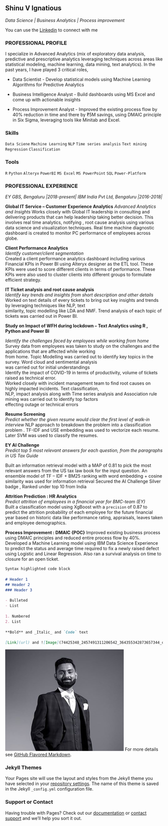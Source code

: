 ##                                Shinu V Ignatious
_Data Science | Business Analytics | Process improvement_ 

You can use the [Linkedin](https://www.linkedin.com/in/shinu-ignatious-2b502b13b/) to connect with me


### **PROFESSIONAL PROFILE**
I specialize in Advanced Analytics (mix of exploratory data analysis, predictive and prescriptive analytics leveraging techniques 
across areas like statistical modeling, machine learning, data mining, text analytics). In the past years, I have played 3 critical 
roles, 

- Data Scientist - Develop statistical models using Machine Learning Algorithms for Predictive Analytics 

- Business Intelligence Analyst - Build dashboards using MS Excel and come up with actionable insights 

- Process Improvement Analyst - Improved the existing process flow by 40% reduction in time and there by ₹5M savings, 
using DMAIC principle in Six Sigma, leveraging tools like Minitab and Excel. 

### **Skills**
`Data Sciene` `Machine Learning` `NLP` `Time series analysis` `Text mining` `Regression` `Classification`
### **Tools**
`R` `Python` `Alteryx` `PowerBI` `MS Excel` `MS PowerPoint` `SQL` `Power-Platform`

### **PROFESSIONAL EXPERIENCE**
_EY GBS, Bengaluru |2018-present|_ 
_IBM India Pvt Ltd, Bengaluru |2016-2018|_

**Global IT Service – Customer Experience Analytics** 
_Advanced Analytics and Insights_ 
Works closely with Global IT leadership in consulting and delivering products that can help leadership taking better 
decision. This involves real time analytics, notifying , root cause analysis using various data science and visualization 
techniques. Real time machine diagnostic dashboard is created to monitor PC performance of employees across globe.  

**Client Performance Analytics**   
_Identify customer/client segmentation_  
Created a client performance analytics dashboard including various Financial KPIs in Power BI using Alteryx designer 
as the ETL tool. These KPIs were used to score different clients in terms of performance. These KPIs were also used to 
cluster clients into different groups to formulate efficient strategy.

**IT Ticket analysis and root cause analysis**  
_Identify key trends and insights from short description and other details_  
Worked on text details of every tickets to bring out key insights and trends by leveraging techniques like NLP, text  
similarity, topic modelling like LDA and NMF. Trend analysis of each topic of tickets was carried out in Power BI.  

**Study on Impact of WFH during lockdown – Text Analytics using R , Python and Power BI** 

_Identify the challenges faced by employees while working from home_  
Survey data from employees was taken to study on the challenges and the applications that are affected while working  
from home. Topic Modelling was carried out to identify key topics in the survey. Word cloud and sentimental analysis  
was carried out for initial understandings  
Identify the impact of COVID-19 in terms of productivity, volume of tickets raised as technical error.  
Worked closely with incident management team to find root causes on highly impacted incidents. Text classification,  
NLP, impact analysis along with Time series analysis and Association rule mining was carried out to identify top factors  
effecting outage or technical errors 

**Resume Screening**  
_Predict whether the given resume would clear the first level of walk-in interview_ 
NLP approach to breakdown the problem into a classification problem . TF-IDF and USE embedding was used to 
vectorize each resume. Later SVM was used to classify the resumes. 

**EY AI Challenge**  
_Predict top 5 most relevant answers for each question, from the paragraphs in US Tax Guide_ 

Built an information retrieval model with a MAP of 0.81 to pick the most relevant answers from the US tax law book for 
the input question. An ensemble model of TF – IDF + BM25 ranking with word embedding + cosine similarity was used 
for information retrieval 
Secured the AI Challenge Silver badge , Ranked under top 10 from India 

**Attrition Prediction : HR Analytics**  
_Predict attrition of employees in a financial year for BMC-team (EY)_  
Built a classification model using XgBoost with a `precision` of 0.87 to predict the attrition probability of each employee 
for the future financial year based on historic data like performance rating, appraisals, leaves taken and employee 
demographics.  

**Process Improvement : DMAIC {POC}**
Improved existing business process using DMAIC principles and reduced entire process flow by 40%. Developed a 
Machine Learning model using IBM Data Science Experience to predict the status and average time required to fix a 
newly raised defect using Logistic and Linear Regression. Also ran a survival analysis on time to closure for an open 
ticket.
```markdown
Syntax highlighted code block

# Header 1
## Header 2
### Header 3

- Bulleted
- List

1. Numbered
2. List

**Bold** and _Italic_ and `Code` text

[Link](url) and ![Image](74425348_2457491311206542_364355342873657344_o%20(2).jpg)
```
![Image](74425348_2457491311206542_364355342873657344_o%20(2).jpg)
For more details see [GitHub Flavored Markdown](https://guides.github.com/features/mastering-markdown/).

### Jekyll Themes

Your Pages site will use the layout and styles from the Jekyll theme you have selected in your [repository settings](https://github.com/shinu146/Portfolio/settings/pages). The name of this theme is saved in the Jekyll `_config.yml` configuration file.

### Support or Contact

Having trouble with Pages? Check out our [documentation](https://docs.github.com/categories/github-pages-basics/) or [contact support](https://support.github.com/contact) and we’ll help you sort it out.
